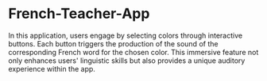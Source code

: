 # French-Teacher-App

In this application, users engage by selecting colors through interactive buttons. Each button triggers the production of the sound of the corresponding French word for the chosen color. This immersive feature not only enhances users' linguistic skills but also provides a unique auditory experience within the app.
